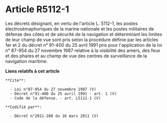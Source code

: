 # Article R5112-1

Les décrets désignant, en vertu de l'article L. 5112-1, les postes électrosémaphoriques de la marine nationale et les postes
militaires de défense des côtes et de sécurité de la navigation et déterminant les limites de leur champ de vue sont pris
selon la procédure définie par les articles 1er et 2 du décret n° 91-400 du 25 avril 1991 pris pour l'application de la loi
n° 87-954 du 27 novembre 1987 relative à la visibilité des amers, des feux et des phares et au champ de vue des centres de
surveillance de la navigation maritime.

**Liens relatifs à cet article**

	**Cite**:

	  - Loi n°87-954 du 27 novembre 1987 (V)
	  - Décret n°91-400 du 25 avril 1991 - art. 1 (V)
	  - Code de la défense. - art. L5112-1 (V)

	**Codifié par**:

	  - Décret n°2011-280 du 16 mars 2011 (V)
